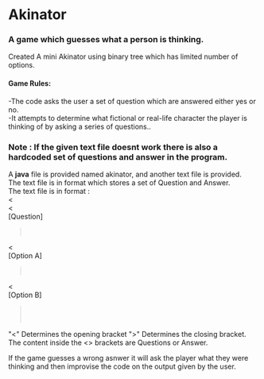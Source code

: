 # Akinator

### A game which guesses what a person is thinking.

Created A mini Akinator using binary tree which has limited number of options.</br>
#### Game Rules:
-The code asks the user a set of question which are answered either yes or no.</br>
-It attempts to determine what fictional or real-life character the player is thinking of by asking a series of questions..</br>

### Note : If the given text file doesnt work there is also a hardcoded set of questions and answer in the program. 
A **java** file is provided named akinator, and another text file is provided. </br>
The text file is in format which stores a set of Question and Answer. </br> 
The text file is in format : </br>
<</br>
<</br>
[Question]</br>
></br>
<</br>
[Option A]</br>
></br>
<</br>
[Option B]</br>
></br>
></br>

"<" Determines the opening bracket ">" Determines the closing bracket. The content inside the <> brackets are Questions or Answer.

If the game guesses a wrong asnwer it will ask the player what they were thinking and then improvise the code on the output given by the user.
